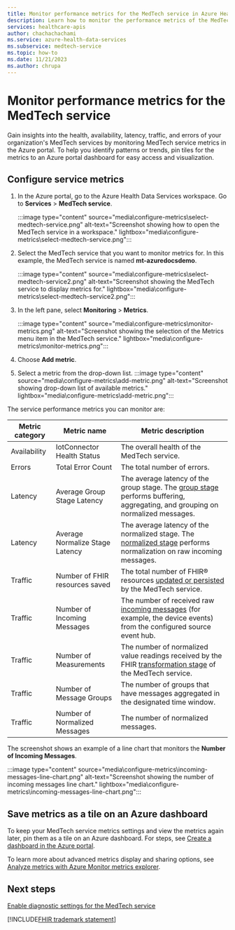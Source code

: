 ```yaml
---
title: Monitor performance metrics for the MedTech service in Azure Health Data Services
description: Learn how to monitor the performance metrics of the MedTech service in Azure Health Data Services. Find out how to configure, display, and save the metrics in an Azure portal dashboard.
services: healthcare-apis
author: chachachachami
ms.service: azure-health-data-services
ms.subservice: medtech-service
ms.topic: how-to
ms.date: 11/21/2023
ms.author: chrupa
---
```


# Monitor performance metrics for the MedTech service
Gain insights into the health, availability, latency, traffic, and errors of your organization's MedTech services by monitoring MedTech service metrics in the Azure portal. To help you identify patterns or trends, pin tiles for the metrics to an Azure portal dashboard for easy access and visualization.

## Configure service metrics

1. In the Azure portal, go to the Azure Health Data Services workspace. Go to **Services** > **MedTech service**.

   :::image type="content" source="media\configure-metrics\select-medtech-service.png" alt-text="Screenshot showing how to open the MedTech service in a workspace." lightbox="media\configure-metrics\select-medtech-service.png":::

2. Select the MedTech service that you want to monitor metrics for. In this example, the MedTech service is named **mt-azuredocsdemo**. 

   :::image type="content" source="media\configure-metrics\select-medtech-service2.png" alt-text="Screenshot showing the MedTech service to display metrics for." lightbox="media\configure-metrics\select-medtech-service2.png":::

3. In the left pane, select **Monitoring** > **Metrics**.

   :::image type="content" source="media\configure-metrics\monitor-metrics.png" alt-text="Screenshot showing the selection of the Metrics menu item in the MedTech service." lightbox="media\configure-metrics\monitor-metrics.png":::

4. Choose **Add metric**.

5. Select a metric from the drop-down list. 
:::image type="content" source="media\configure-metrics\add-metric.png" alt-text="Screenshot showing drop-down list of available metrics." lightbox="media\configure-metrics\add-metric.png":::

The service performance metrics you can monitor are:

Metric category|Metric name|Metric description|
|--------------|-----------|--------------|
|Availability|IotConnector Health Status|The overall health of the MedTech service.|
|Errors|Total Error Count|The total number of errors.|
|Latency|Average Group Stage Latency|The average latency of the group stage. The [group stage](overview-of-device-data-processing-stages.md#group---optional) performs buffering, aggregating, and grouping on normalized messages.|
|Latency|Average Normalize Stage Latency|The average latency of the normalized stage. The [normalized stage](overview-of-device-data-processing-stages.md#normalize) performs normalization on raw incoming messages.|
|Traffic|Number of FHIR resources saved|The total number of FHIR&reg; resources [updated or persisted](overview-of-device-data-processing-stages.md#persist) by the MedTech service.|
|Traffic|Number of Incoming Messages|The number of received raw [incoming messages](overview-of-device-data-processing-stages.md#ingest) (for example, the device events) from the configured source event hub.|
|Traffic|Number of Measurements|The number of normalized value readings received by the FHIR [transformation stage](overview-of-device-data-processing-stages.md#transform) of the MedTech service.|
|Traffic|Number of Message Groups|The number of groups that have messages aggregated in the designated time window.|
|Traffic|Number of Normalized Messages|The number of normalized messages.|

The screenshot shows an example of a line chart that monitors the **Number of Incoming Messages**.

:::image type="content" source="media\configure-metrics\incoming-messages-line-chart.png" alt-text="Screenshot showing the number of incoming messages line chart." lightbox="media\configure-metrics\incoming-messages-line-chart.png":::

## Save metrics as a tile on an Azure dashboard

To keep your MedTech service metrics settings and view the metrics again later, pin them as a tile on an Azure dashboard. For steps, see [Create a dashboard in the Azure portal](../../azure-portal/azure-portal-dashboards.md).

To learn more about advanced metrics display and sharing options, see [Analyze metrics with Azure Monitor metrics explorer](../../azure-monitor/essentials/analyze-metrics.md).

## Next steps

[Enable diagnostic settings for the MedTech service](how-to-enable-diagnostic-settings.md)

[!INCLUDE[FHIR trademark statement](../includes/healthcare-apis-fhir-trademark.md)]
